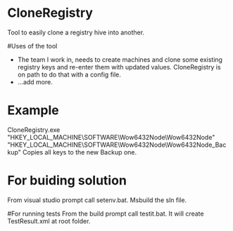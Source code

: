# CloneRegistry
Tool to easily clone a registry hive into another.

#Uses of the tool
* The team I work in, needs to create machines and clone some existing registry keys and re-enter them with updated values. CloneRegistry is on path to do that with a config file.
* ...add more.

# Example
CloneRegistry.exe "HKEY_LOCAL_MACHINE\SOFTWARE\Wow6432Node\Wow6432Node" "HKEY_LOCAL_MACHINE\SOFTWARE\Wow6432Node\Wow6432Node_Backup"
Copies all keys to the new Backup one.

# For buiding solution
From visual studio prompt call setenv.bat.
Msbuild the sln file.

#For running tests
From the build prompt call testit.bat. It will create TestResult.xml at root folder.